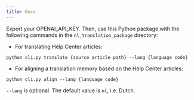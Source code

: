 ```yaml
---
title: Docs
---
```


Export your OPENAI_API_KEY. Then, use this Python package with the following commands in the `nl_translation_package` directory:

- For translating Help Center articles:

```
python cli.py translate {source article path} --lang {language code}
```

- For aligning a translation memory based on the Help Center articles:

```
python cli.py align --lang {language code}
```

`--lang` is optional. The default value is `nl`, i.e. Dutch.
